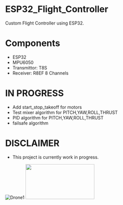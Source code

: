 # ESP32_Flight_Controller
Custom Flight Controller using ESP32. 
# Components 
- ESP32
- MPU6050
- Transmittor: T8S  
- Receiver: R8EF 8 Channels 
# IN PROGRESS
- Add start_stop_takeoff for motors 
- Test mixer algorithm for PITCH,YAW,ROLL,THRUST
- PID algorithm for PITCH,YAW,ROLL,THRUST
- failsafe algorithm 
# DISCLAIMER 
- This project is currently work in progress. 

![Drone1](https://user-images.githubusercontent.com/72906227/213346498-799622cd-3cfe-46e7-aafe-451e361d556f.jpeg)
<img src= "https://user-images.githubusercontent.com/72906227/213344766-74005e84-d1fe-4808-a053-4b3fe372d21c.jpeg"  width=66% height=17%>
